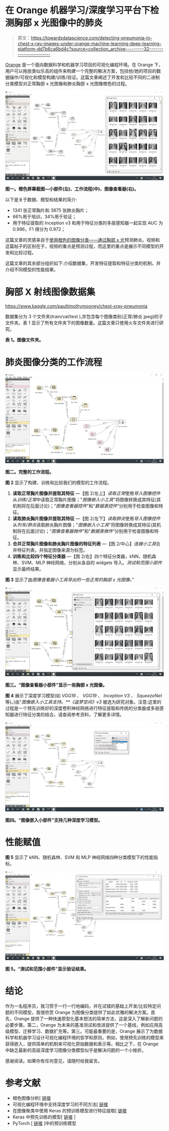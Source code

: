 # 在 Orange 机器学习/深度学习平台下检测胸部 x 光图像中的肺炎

> 原文：<https://towardsdatascience.com/detecting-pneumonia-in-chest-x-ray-images-under-orange-machine-learning-deep-learning-platform-dd7b6ca6bd4c?source=collection_archive---------32----------------------->

[Orange](https://orangedatamining.com/) 是一个面向数据科学和机器学习项目的可视化编程环境。在 Orange 下，用户可以拖放类似乐高的组件来构建一个完整的解决方案，包括他/她的项目的数据操作/可视化和模型构建/训练/验证。这篇文章阐述了开发和比较不同的二进制分类模型对正常胸部 x 光图像和肺炎胸部 x 光图像橙色的过程。

![](img/d2e4d0900ca37d0bde77d6411e7e02f5.png)

**图一。橙色屏幕截图—小部件(左)、工作流程(中)、图像查看器(右)。**

以下是关于数据、模型和结果的简介:

*   1341 张正常胸片和 3875 张肺炎胸片；
*   66%用于培训，34%用于验证；
*   用于特征提取的 Inception v3 和用于特征分类的多层感知器一起实现 AUC 为 0.996，F1 得分为 0.972；

这篇文章的灵感来自于[使用橙色的图像分类——通过胸部 x 光](https://www.youtube.com/watch?v=rbhfQp_lp1I&t=7s)预测肺炎。视频和这篇帖子的区别在于，视频的重点是预测过程，而这里的重点是展示不同模型的开发和比较过程。

这篇文章的其余部分组织如下:介绍数据集，开发特征提取和特征分类的机制，并介绍不同模型的性能结果。

# 胸部 X 射线图像数据集

<https://www.kaggle.com/paultimothymooney/chest-xray-pneumonia>  

数据集分为 3 个文件夹(train/val/test ),并包含每个图像类别(正常/肺炎 jpeg)的子文件夹。表 1 显示了所有文件夹下的图像数量。这篇文章只使用火车文件夹进行研究。

**表 1。图像文件夹。**

# 肺炎图像分类的工作流程

![](img/f862e93c4eaa156e2cd42dcbfb19d1b2.png)

**图二。完整的工作流程。**

**图 2** 显示了构建、训练和比较我们的模型的工作流程。

1.  **读取正常胸片图像并提取其特征** —【图 2/左上】*读取正常*使用*导入图像控件*从*训练/正常*中读取正常胸片图像；"*图像嵌入小工具*"将图像转换成其特征(其机制将在后面讨论)；“*图像查看器控件*”和“*数据表控件*”分别用于检查图像和特征。
2.  **读取肺炎胸片图像并提取其特征** —【图 2/左下】*读取肺炎*使用*导入图像控件*从*列车/肺炎*读取肺炎胸片图像；"*图像嵌入小工具*"将图像转换成其特征(其机制将在后面讨论)；“*图像查看器微件*”和“*数据表微件*”分别用于检查图像和特征。
3.  **合并正常胸片图像和肺炎胸片图像的特征列表** —【图 2/中心】*连接小工具*合并特征列表，并指定图像来源为标签。
4.  **训练和比较四个特征分类器** —【图 2/右】四个特征分类器，kNN、随机森林、SVM、MLP 神经网络，分别从各自的 widgets 导入。*测试和范围小部件*显示最终结果。

**图 3** 显示了由*图像查看器小工具导出的一些正常的胸部 x 光图像。*”

![](img/8004b6a864ee357cd19f6d8f95399966.png)

**图三。“图像查看器小部件”显示一些胸部 x 光图像。**

**图 4** 展示了深度学习模型(如 *VGG16* 、 *VGG19* 、 *Inception V3* 、 *SqueezeNet* 等)。)由"*图像嵌入小工具支持。**《盗梦空间》v3* 被选为研究对象。注意:这里的过程是一个预先训练好的深度卷积神经网络进行特征提取和传统的分类器或多层感知器进行特征分类的结合。请查阅参考资料，了解更多详情。

![](img/03a6b6ec693b7e667a0a1075a08344a8.png)

**图四。“图像嵌入小部件”支持几种深度学习模型。**

# 性能赋值

**图 5** 显示了 kNN、随机森林、SVM 和 MLP 神经网络四种分类模型下的性能指标。

![](img/ab48b5b3844656cf86105e96792325dc.png)

**图 5。“测试和范围小部件”显示验证结果。**

# 结论

作为一名程序员，我习惯于一行一行地编码，并在试错的基础上开发/比较特定问题的不同模型，我很欣赏 Orange 为图像分类提供了如此优雅的解决方案。首先，Orange 提供了一种快速原型化基本想法的简单方法，这是深入了解新问题的必要步骤。第二，Orange 为未来的基准测试和改进提供了一个基线，例如应用高级模型、迁移学习、数据扩充等。第三。可能最重要的是，Orange 展示了为数据科学和机器学习设计可视化编程环境的哲学和原则，例如，使用预先训练的模型来获得嵌入，提供简单的机制来可视化原始数据和表示等。相比之下，在 Orange 中缺乏最新的高级深度学习图像分类模型似乎是解决问题的一个小挫折。

感谢阅读。如果你有任何意见，请随时给我留言。

# **参考文献**

*   橙色图像分析[ [链接](https://www.youtube.com/watch?v=Iu8g2Twjn9U&list=PLmNPvQr9Tf-aRstY69vGAPO_c5RaceBhN&index=2)
*   可视化编程环境中支持深度学习的不同方法[ [链接](https://medium.com/datadriveninvestor/different-approaches-to-support-deep-learning-in-a-visual-programming-environment-c5c487ba4c7b)
*   在图像聚类中使用 Keras 的预训练模型进行特征提取[ [链接](https://franky07724-57962.medium.com/using-keras-pre-trained-models-for-feature-extraction-in-image-clustering-a142c6cdf5b1)
*   Keras 中预先训练的模型[ [链接](https://keras.io/api/applications/) ]
*   PyTorch [ [链接](https://pytorch.org/vision/0.8/models.html) ]中的预训练模型